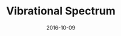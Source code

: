---
title: Vibrational Spectrum
summary: The vibrational spectrum change of ionic liquids under external field or graphene surface.
tags:
- Vibrational Spectrum
date: "2016-10-09"

# Optional external URL for project (replaces project detail page).
external_link: 

image:
  caption: Photo by Toa Heftiba on Unsplash
  focal_point: Smart
---
